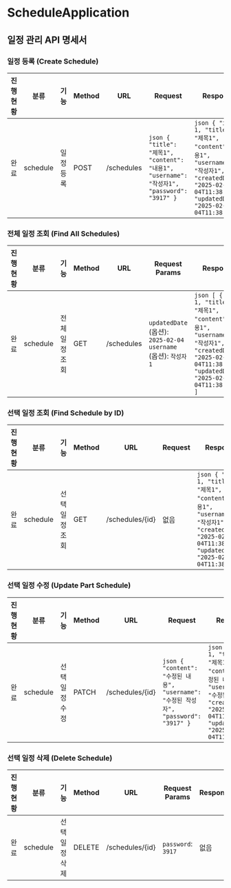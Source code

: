 # ScheduleApplication
## 일정 관리 API 명세서

### 일정 등록 (Create Schedule)
| 진행현황 | 분류     | 기능         | Method | URL        | Request                                                                                                             | Response                                                                                                            | 상태코드        |
|---------|----------|--------------|--------|------------|---------------------------------------------------------------------------------------------------------------------|---------------------------------------------------------------------------------------------------------------------|-----------------|
| 완료    | schedule | 일정 등록    | POST   | /schedules | ```json { "title": "제목1", "content": "내용1", "username": "작성자1", "password": "3917" } ```                     | ```json { "id": 1, "title": "제목1", "content": "내용1", "username": "작성자1", "createdDate": "2025-02-04T11:38:00", "updatedDate": "2025-02-04T11:38:00" } ``` | 201(Created) 없음 |

### 전체 일정 조회 (Find All Schedules)
| 진행현황 | 분류     | 기능            | Method | URL        | Request Params                                                                                   | Response                                                                                                            | 상태코드        |
|---------|----------|-----------------|--------|------------|--------------------------------------------------------------------------------------------------|---------------------------------------------------------------------------------------------------------------------|-----------------|
| 완료    | schedule | 전체 일정 조회  | GET    | /schedules | `updatedDate` (옵션): `2025-02-04` <br> `username` (옵션): `작성자1`                               | ```json [ { "id": 1, "title": "제목1", "content": "내용1", "username": "작성자1", "createdDate": "2025-02-04T11:38:00", "updatedDate": "2025-02-04T11:38:00" } ] ``` | 200(OK), 404(Not Found) |

### 선택 일정 조회 (Find Schedule by ID)
| 진행현황 | 분류     | 기능            | Method | URL               | Request       | Response                                                                                                            | 상태코드        |
|---------|----------|-----------------|--------|-------------------|--------------|---------------------------------------------------------------------------------------------------------------------|-----------------|
| 완료    | schedule | 선택 일정 조회  | GET    | /schedules/{id}   | 없음          | ```json { "id": 1, "title": "제목1", "content": "내용1", "username": "작성자1", "createdDate": "2025-02-04T11:38:00", "updatedDate": "2025-02-04T11:38:00" } ``` | 200(OK), 404(Not Found) |

### 선택 일정 수정 (Update Part Schedule)
| 진행현황 | 분류     | 기능            | Method | URL               | Request                                                                                                             | Response                                                                                                            | 상태코드        |
|---------|----------|-----------------|--------|-------------------|---------------------------------------------------------------------------------------------------------------------|---------------------------------------------------------------------------------------------------------------------|-----------------|
| 완료    | schedule | 선택 일정 수정  | PATCH  | /schedules/{id}   | ```json { "content": "수정된 내용", "username": "수정된 작성자", "password": "3917" } ```                           | ```json { "id": 1, "title": "제목1", "content": "수정된 내용", "username": "수정된 작성자", "createdDate": "2025-02-04T11:38:00", "updatedDate": "2025-02-04T11:45:00" } ``` | 200(OK), 400(Bad Request), 401(Unauthorized) |

### 선택 일정 삭제 (Delete Schedule)
| 진행현황 | 분류     | 기능            | Method | URL               | Request Params                                                                                   | Response                                                                                                            | 상태코드        |
|---------|----------|-----------------|--------|-------------------|--------------------------------------------------------------------------------------------------|---------------------------------------------------------------------------------------------------------------------|-----------------|
| 완료    | schedule | 선택 일정 삭제  | DELETE | /schedules/{id}   | `password`: `3917`                                                                              | 없음                                                                                                                | 200(OK), 401(Unauthorized) |
